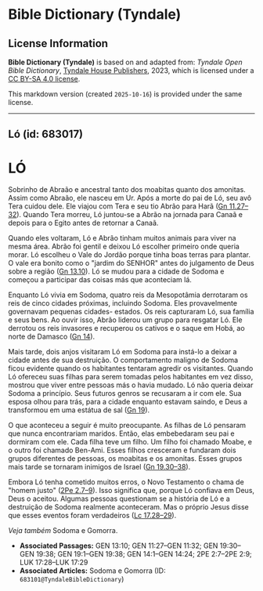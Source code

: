 # Bible Dictionary (Tyndale)

## License Information

**Bible Dictionary (Tyndale)** is based on and adapted from: _Tyndale Open Bible Dictionary_, [Tyndale House Publishers](https://tyndaleopenresources.com/), 2023, which is licensed under a [CC BY-SA 4.0 license](https://creativecommons.org/licenses/by-sa/4.0/legalcode.en).

This markdown version (created `2025-10-16`) is provided under the same license.



--------------------------------

## Ló (id: 683017)

LÓ
==

Sobrinho de Abraão e ancestral tanto dos moabitas quanto dos amonitas. Assim como Abraão, ele nasceu em Ur. Após a morte do pai de Ló, seu avô Tera cuidou dele. Ele viajou com Tera e seu tio Abrão para Harã ([Gn 11\.27–32](https://ref.ly/Gen11:27-Gen11:32)). Quando Tera morreu, Ló juntou\-se a Abrão na jornada para Canaã e depois para o Egito antes de retornar a Canaã.

Quando eles voltaram, Ló e Abrão tinham muitos animais para viver na mesma área. Abrão foi gentil e deixou Ló escolher primeiro onde queria morar. Ló escolheu o Vale do Jordão porque tinha boas terras para plantar. O vale era bonito como o "jardim do SENHOR" antes do julgamento de Deus sobre a região ([Gn 13\.10](https://ref.ly/Gen13:10)). Ló se mudou para a cidade de Sodoma e começou a participar das coisas más que aconteciam lá.

Enquanto Ló vivia em Sodoma, quatro reis da Mesopotâmia derrotaram os reis de cinco cidades próximas, incluindo Sodoma. Eles provavelmente governavam pequenas cidades\- estados. Os reis capturaram Ló, sua família e seus bens. Ao ouvir isso, Abrão liderou um grupo para resgatar Ló. Ele derrotou os reis invasores e recuperou os cativos e o saque em Hobá, ao norte de Damasco ([Gn 14](https://ref.ly/Gen14:1-Gen14:24)).

Mais tarde, dois anjos visitaram Ló em Sodoma para instá\-lo a deixar a cidade antes de sua destruição. O comportamento maligno de Sodoma ficou evidente quando os habitantes tentaram agredir os visitantes. Quando Ló ofereceu suas filhas para serem tomadas pelos habitantes em vez disso, mostrou que viver entre pessoas más o havia mudado. Ló não queria deixar Sodoma a princípio. Seus futuros genros se recusaram a ir com ele. Sua esposa olhou para trás, para a cidade enquanto estavam saindo, e Deus a transformou em uma estátua de sal ([Gn 19](https://ref.ly/Gen19:1-Gen19:38)).

O que aconteceu a seguir é muito preocupante. As filhas de Ló pensaram que nunca encontrariam maridos. Então, elas embebedaram seu pai e dormiram com ele. Cada filha teve um filho. Um filho foi chamado Moabe, e o outro foi chamado Ben\-Ami. Esses filhos cresceram e fundaram dois grupos diferentes de pessoas, os moabitas e os amonitas. Esses grupos mais tarde se tornaram inimigos de Israel ([Gn 19\.30–38](https://ref.ly/Gen19:30-Gen19:38)).

Embora Ló tenha cometido muitos erros, o Novo Testamento o chama de "homem justo" ([2Pe 2\.7–9](https://ref.ly/2Pet2:7-2Pet2:9)). Isso significa que, porque Ló confiava em Deus, Deus o aceitou. Algumas pessoas questionam se a história de Ló e a destruição de Sodoma realmente aconteceram. Mas o próprio Jesus disse que esses eventos foram verdadeiros ([Lc 17\.28–29](https://ref.ly/Luke17:28-Luke17:29)).

*Veja também* Sodoma e Gomorra.

* **Associated Passages:** GEN 13:10; GEN 11:27–GEN 11:32; GEN 19:30–GEN 19:38; GEN 19:1–GEN 19:38; GEN 14:1–GEN 14:24; 2PE 2:7–2PE 2:9; LUK 17:28–LUK 17:29
* **Associated Articles:** Sodoma e Gomorra (ID: `683101@TyndaleBibleDictionary`)

